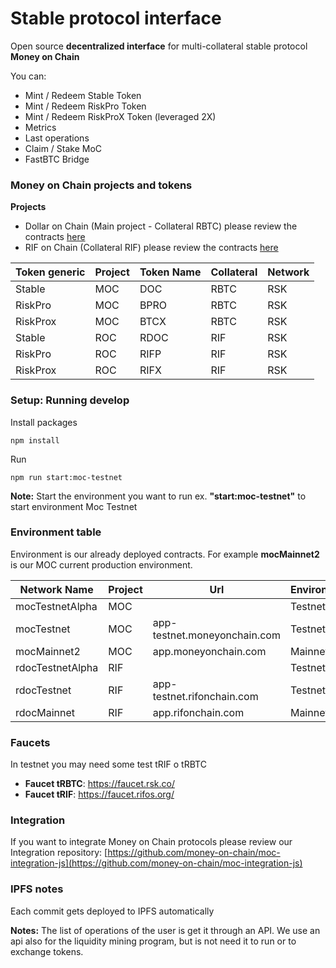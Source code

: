 # Stable protocol interface

Open source **decentralized interface** for multi-collateral stable protocol **Money on Chain**

You can:

* Mint / Redeem Stable Token
* Mint / Redeem RiskPro Token
* Mint / Redeem RiskProX Token (leveraged 2X)
* Metrics
* Last operations
* Claim / Stake MoC
* FastBTC Bridge


### Money on Chain projects and tokens 

**Projects**

* Dollar on Chain (Main project - Collateral RBTC) please review the contracts [here](https://github.com/money-on-chain/main-RBTC-contract)
* RIF on Chain (Collateral RIF) please review the contracts [here](https://github.com/money-on-chain/RDOC-Contract) 


| Token generic     | Project | Token Name  | Collateral   | Network |
|-------------------|---------|-------------|--------------|---------|
| Stable            | MOC     | DOC         | RBTC         | RSK     |
| RiskPro           | MOC     | BPRO        | RBTC         | RSK     |
| RiskProx          | MOC     | BTCX        | RBTC         | RSK     |
| Stable            | ROC     | RDOC        | RIF          | RSK     |
| RiskPro           | ROC     | RIFP        | RIF          | RSK     |
| RiskProx          | ROC     | RIFX        | RIF          | RSK     |


### Setup: Running develop

Install packages

`npm install`

Run

`npm run start:moc-testnet`

**Note:** Start the environment you want to run ex. **"start:moc-testnet"** to start environment Moc Testnet 


### Environment table

Environment is our already deployed contracts. For example **mocMainnet2** is our MOC current production environment.

| Network Name      | Project | Url                          | Environment | Network |
|-------------------|---------|------------------------------|-------------|---------|
| mocTestnetAlpha   | MOC     |                              | Testnet     | RSK     |
| mocTestnet        | MOC     | app-testnet.moneyonchain.com | Testnet     | RSK     |
| mocMainnet2       | MOC     | app.moneyonchain.com         | Mainnet     | RSK     |
| rdocTestnetAlpha  | RIF     |                              | Testnet     | RSK     |
| rdocTestnet       | RIF     | app-testnet.rifonchain.com   | Testnet     | RSK     |
| rdocMainnet       | RIF     | app.rifonchain.com           | Mainnet     | RSK     |


### Faucets

In testnet you may need some test tRIF o tRBTC

* **Faucet tRBTC**: https://faucet.rsk.co/
* **Faucet tRIF**: https://faucet.rifos.org/


### Integration

If you want to integrate Money on Chain protocols please review our Integration repository:  [https://github.com/money-on-chain/moc-integration-js](https://github.com/money-on-chain/moc-integration-js)

### IPFS notes

Each commit gets deployed to IPFS automatically

**Notes:** The list of operations of the user is get it through an  API. We use an api also for the liquidity mining program, but is not need it to run or to exchange tokens.



